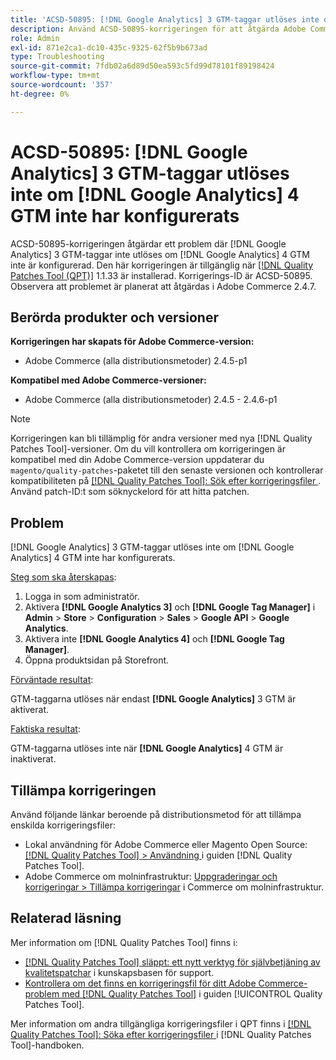 ```yaml
---
title: 'ACSD-50895: [!DNL Google Analytics] 3 GTM-taggar utlöses inte om  [!DNL Google Analytics] 4 GTM inte har konfigurerats'
description: Använd ACSD-50895-korrigeringen för att åtgärda Adobe Commerce-problemet där  [!DNL Google Analytics] 3 GTM-taggar inte utlöses om  [!DNL Google Analytics] 4 GTM inte har konfigurerats.
role: Admin
exl-id: 871e2ca1-dc10-435c-9325-62f5b9b673ad
type: Troubleshooting
source-git-commit: 7fdb02a6d89d50ea593c5fd99d78101f89198424
workflow-type: tm+mt
source-wordcount: '357'
ht-degree: 0%

---
```


# ACSD-50895: [!DNL Google Analytics] 3 GTM-taggar utlöses inte om [!DNL Google Analytics] 4 GTM inte har konfigurerats

ACSD-50895-korrigeringen åtgärdar ett problem där [!DNL Google Analytics] 3 GTM-taggar inte utlöses om [!DNL Google Analytics] 4 GTM inte är konfigurerad. Den här korrigeringen är tillgänglig när [[!DNL Quality Patches Tool (QPT)]](https://experienceleague.adobe.com/en/docs/commerce-operations/tools/quality-patches-tool/quality-patches-tool-to-self-serve-quality-patches) 1.1.33 är installerad. Korrigerings-ID är ACSD-50895. Observera att problemet är planerat att åtgärdas i Adobe Commerce 2.4.7.

## Berörda produkter och versioner

**Korrigeringen har skapats för Adobe Commerce-version:**

* Adobe Commerce (alla distributionsmetoder) 2.4.5-p1

**Kompatibel med Adobe Commerce-versioner:**

* Adobe Commerce (alla distributionsmetoder) 2.4.5 - 2.4.6-p1

>[!NOTE]
>
>Korrigeringen kan bli tillämplig för andra versioner med nya [!DNL Quality Patches Tool]-versioner. Om du vill kontrollera om korrigeringen är kompatibel med din Adobe Commerce-version uppdaterar du `magento/quality-patches`-paketet till den senaste versionen och kontrollerar kompatibiliteten på [[!DNL Quality Patches Tool]: Sök efter korrigeringsfiler ](https://experienceleague.adobe.com/tools/commerce-quality-patches/index.html). Använd patch-ID:t som söknyckelord för att hitta patchen.

## Problem

[!DNL Google Analytics] 3 GTM-taggar utlöses inte om [!DNL Google Analytics] 4 GTM inte har konfigurerats.

<u>Steg som ska återskapas</u>:

1. Logga in som administratör.
1. Aktivera **[!DNL Google Analytics 3]** och **[!DNL Google Tag Manager]** i **Admin** > **Store** > **Configuration** > **Sales** > **Google API** > **Google Analytics**.
1. Aktivera inte **[!DNL Google Analytics 4]** och **[!DNL Google Tag Manager]**.
1. Öppna produktsidan på Storefront.

<u>Förväntade resultat</u>:

GTM-taggarna utlöses när endast **[!DNL Google Analytics]** 3 GTM är aktiverat.

<u>Faktiska resultat</u>:

GTM-taggarna utlöses inte när **[!DNL Google Analytics]** 4 GTM är inaktiverat.

## Tillämpa korrigeringen

Använd följande länkar beroende på distributionsmetod för att tillämpa enskilda korrigeringsfiler:

* Lokal användning för Adobe Commerce eller Magento Open Source: [[!DNL Quality Patches Tool] > Användning ](/help/tools/quality-patches-tool/usage.md) i guiden [!DNL Quality Patches Tool].
* Adobe Commerce om molninfrastruktur: [Uppgraderingar och korrigeringar > Tillämpa korrigeringar](https://experienceleague.adobe.com/docs/commerce-cloud-service/user-guide/develop/upgrade/apply-patches.html) i Commerce om molninfrastruktur.

## Relaterad läsning

Mer information om [!DNL Quality Patches Tool] finns i:

* [[!DNL Quality Patches Tool] släppt: ett nytt verktyg för självbetjäning av kvalitetspatchar](https://experienceleague.adobe.com/en/docs/commerce-operations/tools/quality-patches-tool/quality-patches-tool-to-self-serve-quality-patches) i kunskapsbasen för support.
* [Kontrollera om det finns en korrigeringsfil för ditt Adobe Commerce-problem med  [!DNL Quality Patches Tool]](/help/tools/quality-patches-tool/patches-available-in-qpt/check-patch-for-magento-issue-with-magento-quality-patches.md) i guiden [!UICONTROL Quality Patches Tool].


Mer information om andra tillgängliga korrigeringsfiler i QPT finns i [[!DNL Quality Patches Tool]: Söka efter korrigeringsfiler ](https://experienceleague.adobe.com/tools/commerce-quality-patches/index.html) i [!DNL Quality Patches Tool]-handboken.
